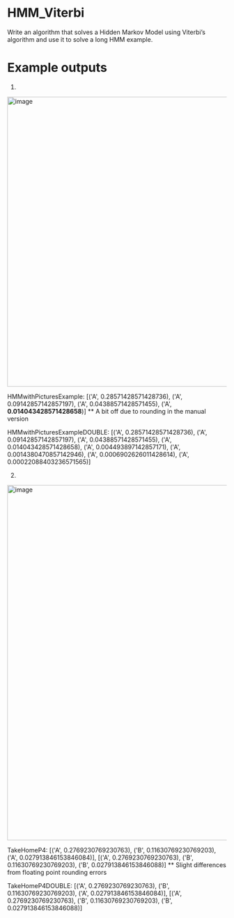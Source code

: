 ﻿# HMM_Viterbi
 
Write an algorithm that solves a Hidden Markov Model using Viterbi’s algorithm and use it to solve a
long HMM example.

# Example outputs
1) 
<img width="666" alt="image" src="https://github.com/user-attachments/assets/4520cc3a-f15e-4d6e-a2ef-6a0b4561156f">

HMMwithPicturesExample: [('A', 0.28571428571428736), ('A', 0.09142857142857197), ('A', 0.04388571428571455), ('A', **0.014043428571428658**)]
** A bit off due to rounding in the manual version

HMMwithPicturesExampleDOUBLE: [('A', 0.28571428571428736), ('A', 0.09142857142857197), ('A', 0.04388571428571455), ('A', 0.014043428571428658), ('A', 0.004493897142857171), ('A', 0.0014380470857142946), ('A', 0.0006902626011428614), ('A', 0.00022088403236571565)]

2) 
<img width="816" alt="image" src="https://github.com/user-attachments/assets/e17c1041-4697-4dbf-84c5-8c70f5b14bba">

TakeHomeP4: [('A', 0.2769230769230763), ('B', 0.11630769230769203), ('A', 0.027913846153846084)], [('A', 0.2769230769230763), ('B', 0.11630769230769203), ('B', 0.027913846153846088)]
** Slight differences from floating point rounding errors

TakeHomeP4DOUBLE: [('A', 0.2769230769230763), ('B', 0.11630769230769203), ('A', 0.027913846153846084)], [('A', 0.2769230769230763), ('B', 0.11630769230769203), ('B', 0.027913846153846088)]
